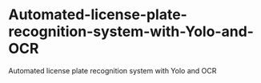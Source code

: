 # Automated-license-plate-recognition-system-with-Yolo-and-OCR
Automated license plate recognition system with Yolo and OCR
